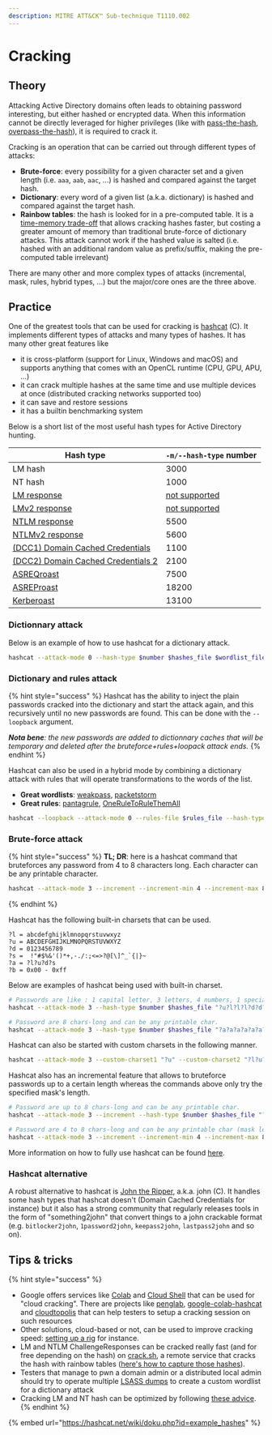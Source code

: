 ```yaml
---
description: MITRE ATT&CK™ Sub-technique T1110.002
---
```


# Cracking

## Theory

Attacking Active Directory domains often leads to obtaining password interesting, but either hashed or encrypted data. When this information cannot be directly leveraged for higher privileges (like with [pass-the-hash](broken-reference), [overpass-the-hash](../kerberos/ptk.md)), it is required to crack it.

Cracking is an operation that can be carried out through different types of attacks:

* **Brute-force**: every possibility for a given character set and a given length (i.e. `aaa`, `aab`, `aac`, ...) is hashed and compared against the target hash.
* **Dictionary**: every word of a given list (a.k.a. dictionary) is hashed and compared against the target hash.
* **Rainbow tables**: the hash is looked for in a pre-computed table. It is a [time-memory trade-off](https://en.wikipedia.org/wiki/Space%E2%80%93time\_tradeoff) that allows cracking hashes faster, but costing a greater amount of memory than traditional brute-force of dictionary attacks. This attack cannot work if the hashed value is salted (i.e. hashed with an additional random value as prefix/suffix, making the pre-computed table irrelevant)

There are many other and more complex types of attacks (incremental, mask, rules, hybrid types, ...) but the major/core ones are the three above.

## Practice

One of the greatest tools that can be used for cracking is [hashcat](https://hashcat.net/hashcat/) (C). It implements different types of attacks and many types of hashes. It has many other great features like

* it is cross-platform (support for Linux, Windows and macOS) and supports anything that comes with an OpenCL runtime (CPU, GPU, APU, ...)
* it can crack multiple hashes at the same time and use multiple devices at once (distributed cracking networks supported too)
* it can save and restore sessions
* it has a builtin benchmarking system

Below is a short list of the most useful hash types for Active Directory hunting.

| Hash type                                              | `-m/--hash-type` number                                                              |
| ------------------------------------------------------ | ------------------------------------------------------------------------------------ |
| LM hash                                                | 3000                                                                                 |
| NT hash                                                | 1000                                                                                 |
| [LM response](../ntlm/capture.md)                      | [not supported](https://github.com/hashcat/hashcat/issues/78#issuecomment-276048841) |
| [LMv2 response](../ntlm/capture.md)                    | [not supported](https://github.com/hashcat/hashcat/issues/78#issuecomment-276048841) |
| [NTLM response](../ntlm/capture.md)                    | 5500                                                                                 |
| [NTLMv2 response](../ntlm/capture.md)                  | 5600                                                                                 |
| [(DCC1) Domain Cached Credentials](broken-reference)   | 1100                                                                                 |
| [(DCC2) Domain Cached Credentials 2](broken-reference) | 2100                                                                                 |
| [ASREQroast](../kerberos/asreqroast.md)                | 7500                                                                                 |
| [ASREProast](broken-reference)                         | 18200                                                                                |
| [Kerberoast](broken-reference)                         | 13100                                                                                |

### Dictionnary attack

Below is an example of how to use hashcat for a dictionary attack.

```bash
hashcat --attack-mode 0 --hash-type $number $hashes_file $wordlist_file
```

### Dictionary and rules attack

{% hint style="success" %}
Hashcat has the ability to inject the plain passwords cracked into the dictionary and start the attack again, and this recursively until no new passwords are found. This can be done with the `--loopback` argument.

_**Nota bene**: the new passwords are added to dictionnary caches that will be temporary and deleted after the bruteforce+rules+loopack attack ends._
{% endhint %}

Hashcat can also be used in a hybrid mode by combining a dictionary attack with rules that will operate transformations to the words of the list.

* **Great wordlists**: [weakpass](https://weakpass.com/), [packetstorm](https://packetstormsecurity.com/Crackers/wordlists/)
* **Great rules**: [pantagrule](https://github.com/rarecoil/pantagrule), [OneRuleToRuleThemAll](https://notsosecure.com/one-rule-to-rule-them-all/)

```bash
hashcat --loopback --attack-mode 0 --rules-file $rules_file --hash-type $number $hashes_file $wordlist_file
```

### Brute-force attack

{% hint style="success" %}
**TL; DR**: here is a hashcat command that bruteforces any password from 4 to 8 characters long. Each character can be any printable character.

```bash
hashcat --attack-mode 3 --increment --increment-min 4 --increment-max 8 --hash-type $number $hashes_file "?a?a?a?a?a?a?a?a?a?a?a?a"
```
{% endhint %}

Hashcat has the following built-in charsets that can be used.

```
?l = abcdefghijklmnopqrstuvwxyz
?u = ABCDEFGHIJKLMNOPQRSTUVWXYZ
?d = 0123456789
?s =  !"#$%&'()*+,-./:;<=>?@[\]^_`{|}~
?a = ?l?u?d?s
?b = 0x00 - 0xff
```

Below are examples of hashcat being used with built-in charset.

```bash
# Passwords are like : 1 capital letter, 3 letters, 4 numbers, 1 special char
hashcat --attack-mode 3 --hash-type $number $hashes_file "?u?l?l?l?d?d?d?d?s"

# Password are 8 chars-long and can be any printable char.
hashcat --attack-mode 3 --hash-type $number $hashes_file "?a?a?a?a?a?a?a?a"
```

Hashcat can also be started with custom charsets in the following manner.

```bash
hashcat --attack-mode 3 --custom-charset1 "?u" --custom-charset2 "?l?u?d" --custom-charset3 "?d" --hash-type $number $hashes_file "?1?2?2?2?3"
```

Hashcat also has an incremental feature that allows to bruteforce passwords up to a certain length whereas the commands above only try the specified mask's length.

```bash
# Password are up to 8 chars-long and can be any printable char.
hashcat --attack-mode 3 --increment --hash-type $number $hashes_file "?a?a?a?a?a?a?a?a"

# Password are 4 to 8 chars-long and can be any printable char (mask length is 12 so that --increment-max can be upped to 12).
hashcat --attack-mode 3 --increment --increment-min 4 --increment-max 8 --hash-type $number $hashes_file "?a?a?a?a?a?a?a?a?a?a?a?a"
```

More information on how to fully use hashcat can be found [here](https://www.4armed.com/blog/perform-mask-attack-hashcat/).

### Hashcat alternative

A robust alternative to hashcat is [John the Ripper](https://github.com/openwall/john), a.k.a. john (C). It handles some hash types that hashcat doesn't (Domain Cached Credentials for instance) but it also has a strong community that regularly releases tools in the form of "something2john" that convert things to a john crackable format (e.g. `bitlocker2john`, `1password2john`, `keepass2john`, `lastpass2john` and so on).

## Tips & tricks

{% hint style="success" %}
* Google offers services like [Colab](https://colab.research.google.com/) and [Cloud Shell](https://console.cloud.google.com/home/dashboard?cloudshell=true) that can be used for "cloud cracking". There are projects like [penglab](https://github.com/mxrch/penglab), [google-colab-hashcat](https://github.com/ShutdownRepo/google-colab-hashcat) and [cloudtopolis](https://github.com/JoelGMSec/Cloudtopolis) that can help testers to setup a cracking session on such resources
* Other solutions, cloud-based or not, can be used to improve cracking speed: [setting up a rig](https://www.netmux.com/blog/how-to-build-a-password-cracking-rig) for instance.
* LM and NTLM ChallengeResponses can be cracked really fast (and for free depending on the hash) on [crack.sh](https://crack.sh/get-cracking/), a remote service that cracks the hash with rainbow tables ([here's how to capture those hashes](../ntlm/capture.md#practice)).
* Testers that manage to pwn a domain admin or a distributed local admin should try to operate multiple [LSASS dumps](broken-reference) to create a custom wordlist for a dictionary attack
* Cracking LM and NT hash can be optimized by following [these advice](https://blog.didierstevens.com/2016/07/25/practice-ntds-dit-file-overview/).
{% endhint %}

{% embed url="https://hashcat.net/wiki/doku.php?id=example_hashes" %}
